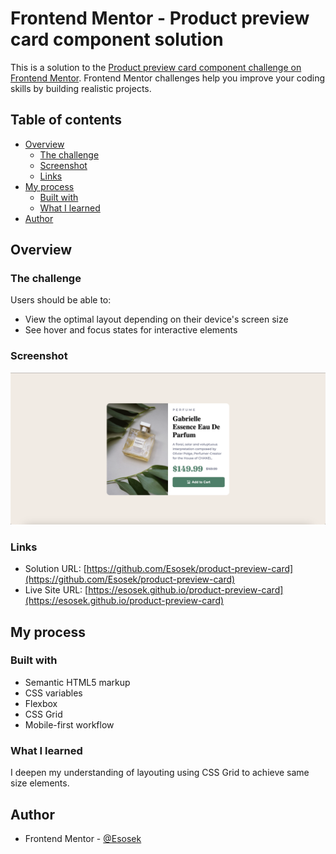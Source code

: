 # Frontend Mentor - Product preview card component solution

This is a solution to the [Product preview card component challenge on Frontend Mentor](https://www.frontendmentor.io/challenges/product-preview-card-component-GO7UmttRfa). Frontend Mentor challenges help you improve your coding skills by building realistic projects. 

## Table of contents

- [Overview](#overview)
  - [The challenge](#the-challenge)
  - [Screenshot](#screenshot)
  - [Links](#links)
- [My process](#my-process)
  - [Built with](#built-with)
  - [What I learned](#what-i-learned)
- [Author](#author)


## Overview

### The challenge

Users should be able to:

- View the optimal layout depending on their device's screen size
- See hover and focus states for interactive elements

### Screenshot

![](images/product_card_final.png)

### Links

- Solution URL: [https://github.com/Esosek/product-preview-card](https://github.com/Esosek/product-preview-card)
- Live Site URL: [https://esosek.github.io/product-preview-card](https://esosek.github.io/product-preview-card)

## My process

### Built with

- Semantic HTML5 markup
- CSS variables
- Flexbox
- CSS Grid
- Mobile-first workflow

### What I learned

I deepen my understanding of layouting using CSS Grid to achieve same size elements.

## Author

- Frontend Mentor - [@Esosek](https://www.frontendmentor.io/profile/esosek)
